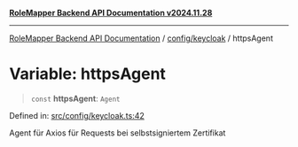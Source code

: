 [**RoleMapper Backend API Documentation v2024.11.28**](../../../README.md)

***

[RoleMapper Backend API Documentation](../../../modules.md) / [config/keycloak](../README.md) / httpsAgent

# Variable: httpsAgent

> `const` **httpsAgent**: `Agent`

Defined in: [src/config/keycloak.ts:42](https://github.com/FlowCraft-AG/RoleMapper/blob/3cef41945a7433078df8de15ae023cbf018d74ba/backend/src/config/keycloak.ts#L42)

Agent für Axios für Requests bei selbstsigniertem Zertifikat
